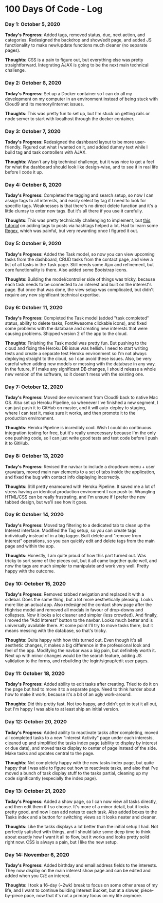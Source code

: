# 100 Days Of Code - Log

### Day 1: October 5, 2020

**Today's Progress**: Added tags, removed status, due, next action, and categories. Redesigned the backdrop and show/edit page, and added JS functionality to make new/update functions much cleaner (no separate pages).

**Thoughts:** CSS is a pain to figure out, but everything else was pretty straightforward. Integrating AJAX is going to be the next main technical challenge.


### Day 2: October 6, 2020

**Today's Progress**: Set up a Docker container so I can do all my development on my computer in an environment instead of being stuck with Cloud9 and its memory/Internet issues.

**Thoughts**: This was pretty fun to set up, but I'm stuck on getting rails or node server to start with localhost through the docker container.

### Day 3: October 7, 2020

**Today's Progress**: Redesigned the dashboard layout to be more user-friendly. Figured out what I wanted on it, and added dummy text while I build tag and task controllers with AJAX.

**Thoughts**: Wasn't any big technical challenge, but it was nice to get a feel for what the dashboard should look like design-wise, and to see it in real life before I code it up.

### Day 4: October 8, 2020

**Today's Progress**: Completed the tagging and search setup, so now I can assign tags to all interests, and easily select by tag if I need to look for specific tags. Weaknesses is that there's no direct delete function and it's a little clumsy to enter new tags. But it's all there if you use it carefully.

**Thoughts**: This was pretty technically challenging to implement, but [this tutorial](https://www.youtube.com/watch?v=oPpigFAlLmE) on adding tags to posts via hashtags helped a lot. Had to learn some [Regex](https://regexr.com/), which was painful, but very rewarding once I figured it out. 

### Day 5: October 9, 2020

**Today's Progress**: Added the Task model, so now you can view upcoming tasks from the dashboard, CRUD tasks from the contact page, and view a list of all tasks in the Task page. Still needs some Ajax and refinement, but core functionality is there. Also added some Bootstrap icons.

**Thoughts**: Building the model/controller side of things was tricky, because each task needs to be connected to an interest and built on the interest's page. But once that was done, the view setup was complicated, but didn't require any new significant technical expertise.


### Day 6: October 11, 2020

**Today's Progress**: Completed the Task model (added "task completed" status, ability to delete tasks, FontAwesome clickable icons), and fixed some problems with the database and creating new interests that were causing problems. Shipped version 2 of the app to the cloud.

**Thoughts**: Finishing the Task model was pretty fun. But pushing to the cloud and fixing the Heroku DB issue was hellish. I need to start writing tests and create a separate test Heroku environment so I'm not always deploying straight to the cloud, so I can avoid these issues. Also, be very careful when adding new models or messing with the database in any way. In the future, if I make any significant DB changes, I should release a whole new version of the software, so it doesn't mess with the existing one.

### Day 7: October 12, 2020

**Today's Progress**: Moved dev environment from Cloud9 back to native Mac OS. Also set up Heroku Pipeline, so whenever I've finished a new segment, I can just push it to GitHub on master, and it will auto-deploy to staging, where I can test it, make sure it works, and then promote it to the production environment.

**Thoughts**: Heroku Pipeline is incredibly cool. Wish I could do continuous integration testing for free, but it's really unnecessary because I'm the only one pushing code, so I can just write good tests and test code before I push it to GitHub.

### Day 8: October 13, 2020

**Today's Progress**: Revised the navbar to include a dropdown menu + user gravatars, moved main nav elements to a set of tabs inside the application, and fixed the bug with contact info displaying incorrectly.

**Thoughts**: Still pretty enamoured with Heroku Pipeline. It saved me a lot of stress having an identical production environment I can push to. Wrangling HTML/CSS can be really frustrating, and I'm unsure if I prefer the new tabbed design, but we'll see how it goes.

### Day 9: October 14, 2020

**Today's Progress**: Moved tag filtering to a dedicated tab to clean up the Interest interface. Modified the Tag setup, so you can create tags individually instead of in a big tagger. Built delete and "remove from interest" operations, so you can quickly edit and delete tags from the main page and within the app.

**Thoughts**: Honestly, I am quite proud of how this part turned out. Was tricky to sort some of the pieces out, but it all came together quite well, and now the tags are much simpler to manipulate and work very well. Pretty happy with the outcome.

### Day 10: October 15, 2020

**Today's Progress**: Removed tabbed navigation and replaced it with a sidebar. Does the same thing, but a lot more aesthetically pleasing. Looks more like an actual app. Also redesigned the contact show page after the Highrise model and removed all modals in favour of drop-downs and collapses. Now it looks a lot cleaner and simpler (less crowded). And finally, I moved the "Add Interest" button to the navbar. Looks much better and is universally available there. At some point I'll try to move tasks there, but it means messing with the database, so that's tricky.

**Thoughts**: Quite happy with how this turned out. Even though it's all aesthetic changes, it makes a big difference in the professional look and feel of the app. Modifying the navbar was a big pain, but definitely worth it. Next up with minor changes would be the search feature, adding JS validation to the forms, and rebuilding the login/signup/edit user pages.

### Day 11: October 18, 2020

**Today's Progress**: Added ability to edit tasks after creating. Tried to do it on the page but had to move it to a separate page. Need to think harder about how to make it work, because it's a bit of an ugly work-around.

**Thoughts**: Did this pretty fast. Not too happy, and didn't get to test it all out, but I'm happy I was able to at least ship an initial version.

### Day 12: October 20, 2020

**Today's Progress**: Added ability to reactivate tasks after completing, moved all completed tasks to a new "Interest Activity" page under each interests, cleaned up and simplified the tasks index page (ability to display by interest or due date), and moved tasks display to center of page instead of the side. Make tasks and updates central to the page.

**Thoughts**: Not completely happy with the new tasks index page, but quite happy that I was able to figure out how to reactivate tasks, and also that I've moved a bunch of task display stuff to the tasks partial, cleaning up my code significantly (especially the index page).

### Day 13: October 21, 2020

**Today's Progress**: Added a show page, so I can now view all tasks directly, and then edit them if I so choose. It's more of a minor detail, but it looks pretty good, and now I can add notes to each task. Also added boxes to the Tasks index and a button for switching views so it looks neater and cleaner.

**Thoughts**: Like the tasks displays a lot better than the initial setup I had. Not perfectly satisfied with things, and I should take some deep time to think about exactly how I want it all to flow, but it works and looks pretty solid right now. CSS is always a pain, but I like the new setup.

### Day 14: November 6, 2020

**Today's Progress**: Added birthday and email address fields to the interests. They now display on the main interest show page and can be edited and added when you C/E an interest.

**Thoughts**: I took a 16-day (~2wk) break to focus on some other areas of my life, and I want to continue building Interest Bucket, but at a slower, piece-by-piece pace, now that it's not a primary focus on my life anymore.